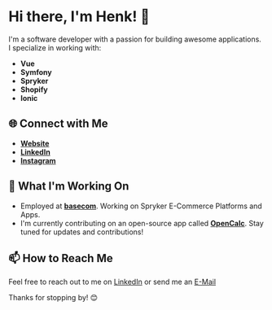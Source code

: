 # Hi there, I'm Henk! 👋

I'm a software developer with a passion for building awesome applications. I specialize in working with:

- **Vue**
- **Symfony**
- **Spryker**
- **Shopify**
- **Ionic**

## 🌐 Connect with Me

- [**Website**](https://henk.pm)
- [**LinkedIn**](https://www.linkedin.com/in/henk-hornschuh-79b876263/)
- [**Instagram**](https://www.instagram.com/h3enk/)

## 🚀 What I'm Working On

- Employed at [**basecom**](https://www.basecom.de/en/). Working on Spryker E-Commerce Platforms and Apps.
- I'm currently contributing on an open-source app called [**OpenCalc**](https://github.com/B-IT-Projects-GmbH/open-calc). Stay tuned for updates and contributions!

## 📫 How to Reach Me

Feel free to reach out to me on [LinkedIn](https://www.linkedin.com/in/yourprofile) or send me an [E-Mail](mailto:hi@henk.pm?subject=Github)

Thanks for stopping by! 😊
